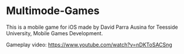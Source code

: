 # Multimode-Games

This is a mobile game for iOS made by David Parra Ausina for Teesside University, Mobile Games Development.

Gameplay video: https://www.youtube.com/watch?v=nDKToSACSng
